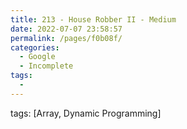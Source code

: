 ```yaml
---
title: 213 - House Robber II - Medium
date: 2022-07-07 23:58:57
permalink: /pages/f0b08f/
categories:
  - Google
  - Incomplete
tags:
  - 
---
```

tags: [Array, Dynamic Programming]